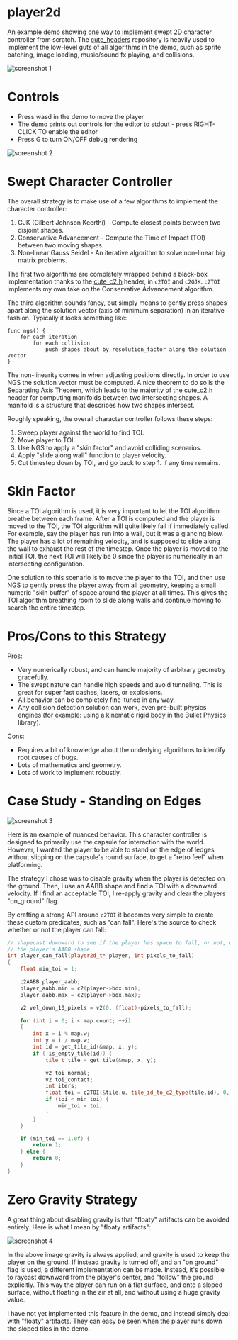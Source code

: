 # player2d

An example demo showing one way to implement swept 2D character controller from scratch. The [cute_headers](https://github.com/RandyGaul/cute_headers) repository is heavily used to implement the low-level guts of all algorithms in the demo, such as sprite batching, image loading, music/sound fx playing, and collisions.

![screenshot 1](/screenshots/fabulous_demo.gif?raw=true)

# Controls

* Press wasd in the demo to move the player
* The demo prints out controls for the editor to stdout - press RIGHT-CLICK TO enable the editor
* Press G to turn ON/OFF debug rendering

![screenshot 2](/screenshots/fabulous_capsule.gif?raw=true)

# Swept Character Controller

The overall strategy is to make use of a few algorithms to implement the character controller:

1. GJK (Gilbert Johnson Keerthi) - Compute closest points between two disjoint shapes.
2. Conservative Advancement - Compute the Time of Impact (TOI) between two moving shapes.
3. Non-linear Gauss Seidel - An iterative algorithm to solve non-linear big matrix problems.

The first two algorithms are completely wrapped behind a black-box implementation thanks to the [cute_c2.h](https://github.com/RandyGaul/cute_headers) header, in `c2TOI` and `c2GJK`. `c2TOI` implements my own take on the Conservative Advancement algorithm.

The third algorithm sounds fancy, but simply means to gently press shapes apart along the solution vector (axis of minimum separation) in an iterative fashion. Typically it looks something like:

	func ngs() {
        for each iteration
	        for each collision
	            push shapes about by resolution_factor along the solution vector
	}

The non-linearity comes in when adjusting positions directly. In order to use NGS the solution vector must be computed. A nice theorem to do so is the Separating Axis Theorem, which leads to the majority of the [cute_c2.h](https://github.com/RandyGaul/cute_headers) header for computing manifolds between two intersecting shapes. A manifold is a structure that describes how two shapes intersect.

Roughly speaking, the overall character controller follows these steps:

1. Sweep player against the world to find TOI.
2. Move player to TOI.
3. Use NGS to apply a "skin factor" and avoid colliding scenarios.
4. Apply "slide along wall" function to player velocity.
5. Cut timestep down by TOI, and go back to step 1. if any time remains.

# Skin Factor

Since a TOI algorithm is used, it is very important to let the TOI algorithm breathe between each frame. After a TOI is computed and the player is moved to the TOI, the TOI algorithm will quite likely fail if immediately called. For example, say the player has run into a wall, but it was a glancing blow. The player has a lot of remaining velocity, and is supposed to slide along the wall to exhaust the rest of the timestep. Once the player is moved to the initial TOI, the next TOI will likely be 0 since the player is numerically in an intersecting configuration.

One solution to this scenario is to move the player to the TOI, and then use NGS to gently press the player away from all geometry, keeping a small numeric "skin buffer" of space around the player at all times. This gives the TOI algorithm breathing room to slide along walls and continue moving to search the entire timestep.

# Pros/Cons to this Strategy

Pros:

* Very numerically robust, and can handle majority of arbitrary geometry gracefully.
* The swept nature can handle high speeds and avoid tunneling. This is great for super fast dashes, lasers, or explosions.
* All behavior can be completely fine-tuned in any way.
* Any collision detection solution can work, even pre-built physics engines (for example: using a kinematic rigid body in the Bullet Physics library).

Cons:

* Requires a bit of knowledge about the underlying algorithms to identify root causes of bugs.
* Lots of mathematics and geometry.
* Lots of work to implement robustly.

# Case Study - Standing on Edges

![screenshot 3](/screenshots/edge_fall.gif?raw=true)

Here is an example of nuanced behavior. This character controller is designed to primarily use the capsule for interaction with the world. However, I wanted the player to be able to stand on the edge of ledges without slipping on the capsule's round surface, to get a "retro feel" when platforming.

The strategy I chose was to disable gravity when the player is detected on the ground. Then, I use an AABB shape and find a TOI with a downward velocity. If I find an acceptable TOI, I re-apply gravity and clear the players "on_ground" flag.

By crafting a strong API around `c2TOI` it becomes very simple to create these custom predicates, such as "can fall". Here's the source to check whether or not the player can fall:

```cpp
// shapecast downward to see if the player has space to fall, or not, using
// the player's AABB shape
int player_can_fall(player2d_t* player, int pixels_to_fall)
{
	float min_toi = 1;

	c2AABB player_aabb;
	player_aabb.min = c2(player->box.min);
	player_aabb.max = c2(player->box.max);

	v2 vel_down_10_pixels = v2(0, (float)-pixels_to_fall);

	for (int i = 0; i < map.count; ++i)
	{
		int x = i % map.w;
		int y = i / map.w;
		int id = get_tile_id(&map, x, y);
		if (!is_empty_tile(id)) {
			tile_t tile = get_tile(&map, x, y);

			v2 toi_normal;
			v2 toi_contact;
			int iters;
			float toi = c2TOI(&tile.u, tile_id_to_c2_type(tile.id), 0, c2V(0, 0), &player_aabb, C2_AABB, 0, c2(vel_down_10_pixels), 1, 0, 0, &iters);
			if (toi < min_toi) {
				min_toi = toi;
			}
		}
	}

	if (min_toi == 1.0f) {
		return 1;
	} else {
		return 0;
	}
}
```

# Zero Gravity Strategy

A great thing about disabling gravity is that "floaty" artifacts can be avoided entirely. Here is what I mean by "floaty artifacts":

![screenshot 4](/screenshots/float.gif?raw=true)

In the above image gravity is always applied, and gravity is used to keep the player on the ground. If instead gravity is turned off, and an "on ground" flag is used, a different implementation can be made. Instead, it's possible to raycast downward from the player's center, and "follow" the ground explicitly. This way the player can run on a flat surface, and onto a sloped surface, without floating in the air at all, and without using a huge gravity value.

I have not yet implemented this feature in the demo, and instead simply deal with "floaty" artifacts. They can easy be seen when the player runs down the sloped tiles in the demo.
